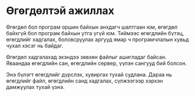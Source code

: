 # Өгөгдөлтэй ажиллах

Өгөгдөл бол програм оршин байхын анхдагч шалтгаан юм, өгөгдөл байхгүй бол програм байхын утга үгүй юм. Тиймээс өгөгдлийн бүтэц, өгөгдлийг хадгалах, боловсруулах аргууд ямар ч програмчлалын хувьд чухал хэсэг нь байдаг.

Өгөгдөл хадгалахад эхэндээ зөвхөн файлыг ашигладаг байсан. Яваандаа өгөгдлийн сан, өгөгдлийн сервер, үүлэн сангууд бий болсон. 

Энэ бүлэгт өгөгдлийг дүрслэх, хувиргах тухай судлана. Дараа нь өгөгдлийг файл, өгөгдлийн санд хадгалах, сүлжээгээр хэрхэн дамжуулах тухай үзнэ.
